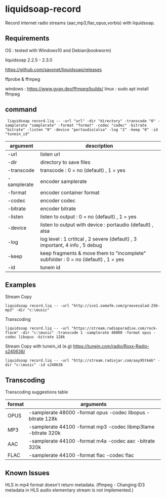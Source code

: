 
# liquidsoap-record

Record internet radio streams (aac,mp3,flac,opus,vorbis) with liquidsoap. 


## Requirements
OS : tested with Windows10 and Debian(bookworm)

liquidsoap 2.2.5 - 2.3.0

https://github.com/savonet/liquidsoap/releases

ffprobe & ffmpeg 

windows : https://www.gyan.dev/ffmpeg/builds/ 
linux : sudo apt install ffmpeg


## command

```
 liquidsoap record.liq -- -url "url" -dir "directory" -transcode "0" -samplerate "samplerate" -format "format" -codec "codec" -bitrate "bitrate" -listen "0" -device "portaudio|alsa" -log "2" -keep "0" -id "tunein_id"
```



| argument      | description |
| ------------- | ------------- |
| -url          | listen url |
| -dir          | directory to save files |
| -transcode         | transcode : 0 = no (default) , 1 = yes|
| -samplerate         | encoder samplerate|
| -format          | encoder container format |
| -codec       | encoder codec  |
| -bitrate          | encoder bitrate |
| -listen         | listen to output : 0 = no (default) , 1 = yes |
| -device         | listen to output with device : portaudio (default) , alsa |
| -log       | log level : 1 crtitcal , 2 severe (default) , 3 important, 4 info , 5 debug|
| -keep         | keep fragments & move them to "incomplete" subfolder : 0 = no (default) , 1 = yes |
| -id         | tunein id |


## Examples

Stream Copy
```
liquidsoap record.liq -- -url "http://ice1.somafm.com/groovesalad-256-mp3" -dir "c:\music"
```

Transcoding
```
liquidsoap record.liq -- -url "https://stream.radioparadise.com/rock-flacm" -dir "c:\music" -transcode 1 -samplerate 48000 -format opus -codec libopus -bitrate 128k

```

Stream Copy with tunein_id (e.g) https://tunein.com/radio/Roxx-Radio-s240638/
```
liquidsoap record.liq -- -url "http://stream.radiojar.com/aay95tkmb" -dir "c:\music" -id s240638
```

## Transcoding

Transcoding suggestions table

| format     | arguments|
| ------------- | ------------- |
| OPUS          | -samplerate 48000 -format opus -codec libopus -bitrate 128k|
| MP3         | -samplerate 44100 -format mp3 -codec libmp3lame -bitrate 320k |
| AAC        | -samplerate 44100 -format m4a -codec aac -bitrate 320k|
| FLAC        | -samplerate 44100 -format flac -codec flac|


## Known Issues

HLS in mp4 format doesn't return metadata.
(ffmpeg - Changing ID3 metadata in HLS audio elementary stream is not implemented.)

